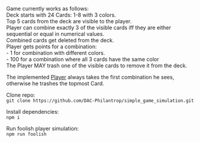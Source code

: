 Game currently works as follows:  
Deck starts with 24 Cards: 1-8 with 3 colors.    
Top 5 cards from the deck are visible to the player.  
Player can combine exactly 3 of the visible cards iff they are either sequential or equal in numerical values.  
Combined cards get deleted from the deck.  
Player gets points for a combination:  
    - 1 for combination with different colors.   
    - 100 for a combination where all 3 cards have the same color  
The Player MAY trash one of the visible cards to remove it from the deck.  
  
The implemented [Player](player.ts) always takes the first combination he sees, otherwise he trashes the topmost Card.  

Clone repo:  
`git clone https://github.com/DAC-Philantrop/simple_game_simulation.git`  

Install dependencies:  
`npm i`  

Run foolish player simulation:  
`npm run foolish`  